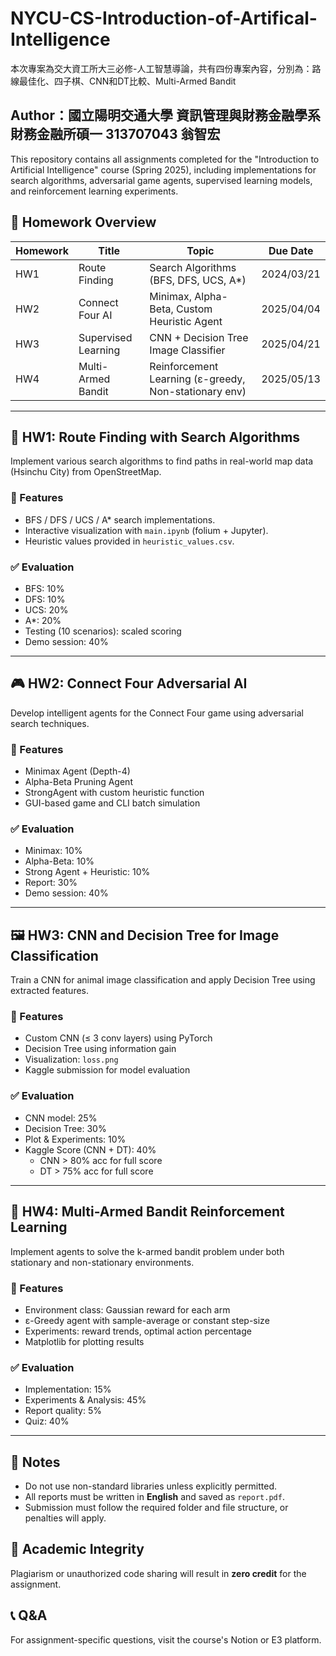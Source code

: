 # NYCU-CS-Introduction-of-Artifical-Intelligence
本次專案為交大資工所大三必修-人工智慧導論，共有四份專案內容，分別為：路線最佳化、四子棋、CNN和DT比較、Multi-Armed Bandit

## Author：國立陽明交通大學 資訊管理與財務金融學系財務金融所碩一 313707043 翁智宏

This repository contains all assignments completed for the "Introduction to Artificial Intelligence" course (Spring 2025), including implementations for search algorithms, adversarial game agents, supervised learning models, and reinforcement learning experiments.

## 📁 Homework Overview

| Homework | Title | Topic | Due Date |
|---------|-------|-------|----------|
| HW1 | Route Finding | Search Algorithms (BFS, DFS, UCS, A*) | 2024/03/21 |
| HW2 | Connect Four AI | Minimax, Alpha-Beta, Custom Heuristic Agent | 2025/04/04 |
| HW3 | Supervised Learning | CNN + Decision Tree Image Classifier | 2025/04/21 |
| HW4 | Multi-Armed Bandit | Reinforcement Learning (ε-greedy, Non-stationary env) | 2025/05/13 |

---

## 🧭 HW1: Route Finding with Search Algorithms

Implement various search algorithms to find paths in real-world map data (Hsinchu City) from OpenStreetMap.

### 🔧 Features
- BFS / DFS / UCS / A* search implementations.
- Interactive visualization with `main.ipynb` (folium + Jupyter).
- Heuristic values provided in `heuristic_values.csv`.

### ✅ Evaluation
- BFS: 10%
- DFS: 10%
- UCS: 20%
- A*: 20%
- Testing (10 scenarios): scaled scoring
- Demo session: 40%

---

## 🎮 HW2: Connect Four Adversarial AI

Develop intelligent agents for the Connect Four game using adversarial search techniques.

### 🔧 Features
- Minimax Agent (Depth-4)
- Alpha-Beta Pruning Agent
- StrongAgent with custom heuristic function
- GUI-based game and CLI batch simulation

### ✅ Evaluation
- Minimax: 10%
- Alpha-Beta: 10%
- Strong Agent + Heuristic: 10%
- Report: 30%
- Demo session: 40%

---

## 🖼️ HW3: CNN and Decision Tree for Image Classification

Train a CNN for animal image classification and apply Decision Tree using extracted features.

### 🔧 Features
- Custom CNN (≤ 3 conv layers) using PyTorch
- Decision Tree using information gain
- Visualization: `loss.png`
- Kaggle submission for model evaluation

### ✅ Evaluation
- CNN model: 25%
- Decision Tree: 30%
- Plot & Experiments: 10%
- Kaggle Score (CNN + DT): 40%
  - CNN > 80% acc for full score
  - DT > 75% acc for full score

---

## 🎰 HW4: Multi-Armed Bandit Reinforcement Learning

Implement agents to solve the k-armed bandit problem under both stationary and non-stationary environments.

### 🔧 Features
- Environment class: Gaussian reward for each arm
- ε-Greedy agent with sample-average or constant step-size
- Experiments: reward trends, optimal action percentage
- Matplotlib for plotting results

### ✅ Evaluation
- Implementation: 15%
- Experiments & Analysis: 45%
- Report quality: 5%
- Quiz: 40%

---

## 📌 Notes
- Do not use non-standard libraries unless explicitly permitted.
- All reports must be written in **English** and saved as `report.pdf`.
- Submission must follow the required folder and file structure, or penalties will apply.

## 🧠 Academic Integrity
Plagiarism or unauthorized code sharing will result in **zero credit** for the assignment.

## 📞 Q&A
For assignment-specific questions, visit the course's Notion or E3 platform.


